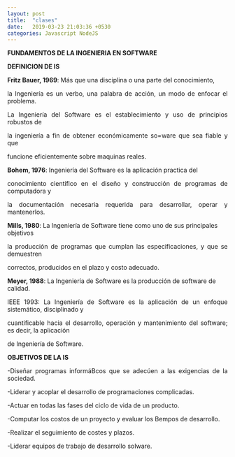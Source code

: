 ```yaml
---
layout: post
title:  "clases"
date:   2019-03-23 21:03:36 +0530
categories: Javascript NodeJS
---
```

**FUNDAMENTOS DE LA INGENIERIA EN SOFTWARE**

**DEFINICION DE IS**


<P ALIGN="justify"> <P><B>Fritz Bauer, 1969</B>: Más que una disciplina o una parte del conocimiento, 
<P ALIGN="justify">la Ingeniería es un verbo, una palabra de acción, un modo de enfocar el problema.
<P ALIGN="justify">La Ingeniería del Software es el establecimiento y uso de principios robustos de 
<P ALIGN="justify">la ingeniería a fin de obtener económicamente so=ware que sea fiable y que 
<P ALIGN="justify">funcione eficientemente sobre maquinas reales.
<P ALIGN="justify"> <P><B>Bohem, 1976</B>: Ingeniería del Software es la aplicación practica del 
<P ALIGN="justify">conocimiento científico en el diseño y construcción de programas de computadora y 
<P ALIGN="justify">la documentación necesaria requerida para desarrollar, operar y mantenerlos.
<P ALIGN="justify"> <P><B>Mills, 1980</B>: La Ingeniería de Software tiene como uno de sus principales objetivos 
<P ALIGN="justify">la producción de programas que cumplan las especificaciones, y que se demuestren 
<P ALIGN="justify">correctos, producidos en el plazo y costo adecuado.
<P ALIGN="justify"> <P><B>Meyer, 1988</B>: La Ingeniería de Software es la producción de software de calidad.
<P ALIGN="justify">IEEE 1993: La Ingeniería de Software es la aplicación de un enfoque sistemático, disciplinado y 
<P ALIGN="justify">cuantificable hacia el desarrollo, operación y mantenimiento del software; es decir, la aplicación 
<P ALIGN="justify">de Ingeniería de Software.

<P><B>OBJETIVOS DE LA IS</B>

<P ALIGN="justify">
<P ALIGN="justify">-Diseñar programas informáBcos que se adecúen a las exigencias de la sociedad.
<P ALIGN="justify">-Liderar y acoplar el desarrollo de programaciones complicadas.
<P ALIGN="justify">-Actuar en todas las fases del ciclo de vida de un producto.
<P ALIGN="justify">-Computar los costos de un proyecto y evaluar los Bempos de desarrollo.
<P ALIGN="justify">-Realizar el seguimiento de costes y plazos.
<P ALIGN="justify">-Liderar equipos de trabajo de desarrollo soIware.


